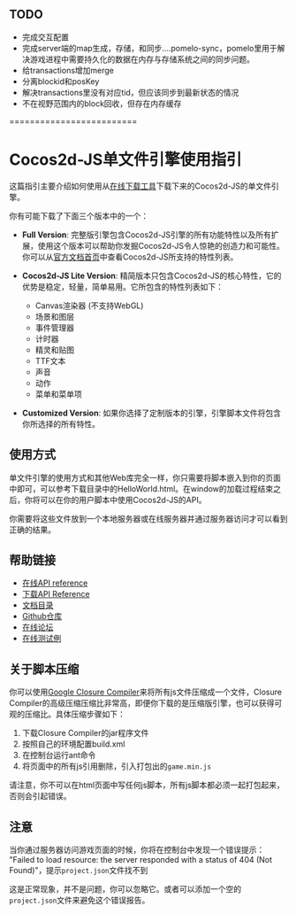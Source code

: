 ## TODO

*	完成交互配置
*   完成server端的map生成，存储，和同步....pomelo-sync，pomelo里用于解决游戏进程中需要持久化的数据在内存与存储系统之间的同步问题。
*	给transactions增加merge
*	分离blockid和posKey
*	解决transactions里没有对应tid，但应该同步到最新状态的情况
*	不在视野范围内的block回收，但存在内存缓存

=========================

# Cocos2d-JS单文件引擎使用指引

这篇指引主要介绍如何使用从[在线下载工具](http://cocos2d-x.org/filecenter/jsbuilder/)下载下来的Cocos2d-JS的单文件引擎。

你有可能下载了下面三个版本中的一个：

- **Full Version**: 完整版引擎包含Cocos2d-JS引擎的所有功能特性以及所有扩展，使用这个版本可以帮助你发掘Cocos2d-JS令人惊艳的创造力和可能性。你可以从[官方文档首页](http://www.cocos2d-x.org/docs/manual/framework/html5/en)中查看Cocos2d-JS所支持的特性列表。

- **Cocos2d-JS Lite Version**: 精简版本只包含Cocos2d-JS的核心特性，它的优势是稳定，轻量，简单易用。它所包含的特性列表如下：
    + Canvas渲染器 (不支持WebGL)
    + 场景和图层
    + 事件管理器
    + 计时器
    + 精灵和贴图
    + TTF文本
    + 声音
    + 动作
    + 菜单和菜单项

- **Customized Version**: 如果你选择了定制版本的引擎，引擎脚本文件将包含你所选择的所有特性。

## 使用方式

单文件引擎的使用方式和其他Web库完全一样，你只需要将脚本嵌入到你的页面中即可，可以参考下载目录中的HelloWorld.html。在window的加载过程结束之后，你将可以在你的用户脚本中使用Cocos2d-JS的API。

你需要将这些文件放到一个本地服务器或在线服务器并通过服务器访问才可以看到正确的结果。

## 帮助链接

- [在线API reference](http://www.cocos2d-x.org/reference/html5-js/V3.0/index.html)
- [下载API Reference](http://www.cocos2d-x.org/filedown/Cocos2d-JS-v3.0-API.zip)
- [文档目录](http://cocos2d-x.org/docs/manual/framework/html5/en)
- [Github仓库](https://github.com/cocos2d/cocos2d-js)
- [在线论坛](http://www.cocoachina.com/bbs/thread.php?fid=59)
- [在线测试例](http://cocos2d-x.org/js-tests/)

## 关于脚本压缩

你可以使用[Google Closure Compiler](https://developers.google.com/closure/compiler/)来将所有js文件压缩成一个文件，Closure Compiler的高级压缩压缩比非常高，即便你下载的是压缩版引擎，也可以获得可观的压缩比。具体压缩步骤如下：

1. 下载Closure Compiler的jar程序文件
2. 按照自己的环境配置build.xml
3. 在控制台运行ant命令
4. 将页面中的所有js引用删除，引入打包出的`game.min.js`

请注意，你不可以在html页面中写任何js脚本，所有js脚本都必须一起打包起来，否则会引起错误。

## 注意

当你通过服务器访问游戏页面的时候，你将在控制台中发现一个错误提示：
"Failed to load resource: the server responded with a status of 404 (Not Found)"，提示`project.json`文件找不到

这是正常现象，并不是问题，你可以忽略它。或者可以添加一个空的`project.json`文件来避免这个错误报告。